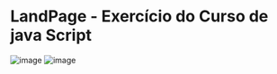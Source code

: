 # LandPage - Exercício do Curso de java Script
![image](https://github.com/user-attachments/assets/aabe5df5-58d8-4ee3-8a87-2a14a1ed454c)
![image](https://github.com/user-attachments/assets/bdf8c330-4260-4f5a-a034-a97d0b0fee1b)
